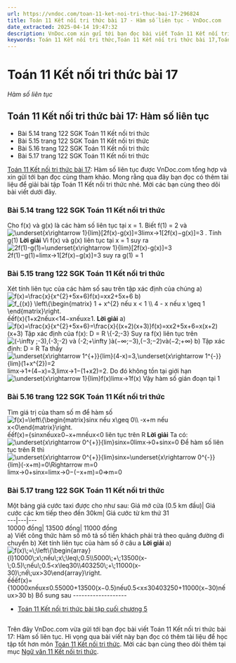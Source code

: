 ```yaml
---
url: https://vndoc.com/toan-11-ket-noi-tri-thuc-bai-17-296824
title: Toán 11 Kết nối tri thức bài 17 - Hàm số liên tục - VnDoc.com
date_extracted: 2025-04-14 19:47:32
description: VnDoc.com xin gửi tới bạn đọc bài viết Toán 11 Kết nối tri thức bài 17: Hàm số liên tục để bạn đọc cùng tham khảo. Mời các bạn cùng tham khảo chi tiết để có thêm tài liệu giải sgk Toán 11 Kết nối tri thức nhé.
keywords: Toán 11 Kết nối tri thức,Toán 11 Kết nối tri thức bài 17,Toán lớp 11 Kết nối tri thức,toán 11 Kết nối tri thức với cuộc sống,bài tập toán 11 Kết nối tri thức với cuộc sống,giải sgk toán 11 kết nối tri thức,giải toán 11 kết nối tri thức,toán 11 kntt,toán 11 kết nối,toán 11,Toán 11 Kết nối tri thức bài 17 Hàm số liên tục,bài 17 Hàm số liên tục,Hàm số liên tục
---
```


# Toán 11 Kết nối tri thức bài 17
 _Hàm số liên tục_
## Toán 11 Kết nối tri thức bài 17: Hàm số liên tục
  * Bài 5.14 trang 122 SGK Toán 11 Kết nối tri thức
  * Bài 5.15 trang 122 SGK Toán 11 Kết nối tri thức
  * Bài 5.16 trang 122 SGK Toán 11 Kết nối tri thức
  * Bài 5.17 trang 122 SGK Toán 11 Kết nối tri thức

[Toán 11 Kết nối tri thức bài 17](<https://vndoc.com/toan-11-ket-noi-tri-thuc-bai-17-296824>): Hàm số liên tục được VnDoc.com tổng hợp và xin gửi tới bạn đọc cùng tham khảo. Mong rằng qua đây bạn đọc có thêm tài liệu để giải bài tập Toán 11 Kết nối tri thức nhé. Mời các bạn cùng theo dõi bài viết dưới đây.
### Bài 5.14 trang 122 SGK Toán 11 Kết nối tri thức
Cho f\(x\) và g\(x\) là các hàm số liên tục tại x = 1. Biết f\(1\) = 2 và ![\\underset{x\\rightarrow 1}{lim}\[2f\(x\)-g\(x\)\]=3](https://i.vdoc.vn/data/image/blank.png)limx→1\[2f\(x\)−g\(x\)\]=3 . Tính g\(1\)
**Lời giải**
Vì f\(x\) và g\(x\) liên tục tại x = 1 suy ra ![2f\(1\)-g\(1\)=\\underset{x\\rightarrow 1}{lim}\[2f\(x\)-g\(x\)\]=3](https://i.vdoc.vn/data/image/blank.png)2f\(1\)−g\(1\)=limx→1\[2f\(x\)−g\(x\)\]=3 suy ra g\(1\) = 1
### Bài 5.15 trang 122 SGK Toán 11 Kết nối tri thức
Xét tính liên tục của các hàm số sau trên tập xác định của chúng
a\) ![f\(x\)=\\frac{x}{x^{2}+5x+6}](https://i.vdoc.vn/data/image/blank.png)f\(x\)=xx2+5x+6
b\) ![f_{\(x\)} \\left\\{\\begin{matrix} 1 + x^{2}  nếu x < 1 \\\\ 4 - x nếu x \\geq 1 \\end{matrix}\\right.](https://i.vdoc.vn/data/image/blank.png)ếếf\(x\)\{1+x2nếux<14−xnếux≥1.
**Lời giải**
a\) ![f\(x\)=\\frac{x}{x^{2}+5x+6}=\\frac{x}{\(x+2\)\(x+3\)}](https://i.vdoc.vn/data/image/blank.png)f\(x\)=xx2+5x+6=x\(x+2\)\(x+3\)
Tập xác định của f\(x\): D = R \\\{-2;-3\}
Suy ra f\(x\) liên tục trên ![\(-\\infty ;-3\),\(-3;-2\) và \(-2;+\\infty \)](https://i.vdoc.vn/data/image/blank.png)à\(−∞;−3\),\(−3;−2\)và\(−2;+∞\)
b\) Tập xác định: D = R
Ta thấy ![\\underset{x\\rightarrow 1^{+}}{lim}\(4-x\)=3,\\underset{x\\rightarrow 1^{-}}{lim}\(1+x^{2}\)=2](https://i.vdoc.vn/data/image/blank.png)limx→1+\(4−x\)=3,limx→1−\(1+x2\)=2. Do đó không tồn tại giới hạn ![\\underset{x\\rightarrow 1}{lim}f\(x\)](https://i.vdoc.vn/data/image/blank.png)limx→1f\(x\)
Vậy hàm số gián đoạn tại 1
### Bài 5.16 trang 122 SGK Toán 11 Kết nối tri thức
Tìm giá trị của tham số m để hàm số ![f\(x\)=\\left\\{\\begin{matrix}sinx nếu x\\geq 0\\\\ -x+m nếu x<0\\end{matrix}\\right.](https://i.vdoc.vn/data/image/blank.png)ếếf\(x\)=\{sinxnếux≥0−x+mnếux<0 liên tục trên R
**Lời giải**
Ta có: ![\\underset{x\\rightarrow 0^{+}}{lim}sinx=0](https://i.vdoc.vn/data/image/blank.png)limx→0+sinx=0
Để hàm số liên tục trên R thì ![\\underset{x\\rightarrow 0^{+}}{lim}sinx=\\underset{x\\rightarrow 0^{-}}{lim}\(-x+m\)=0\\Rightarrow m=0](https://i.vdoc.vn/data/image/blank.png)limx→0+sinx=limx→0−\(−x+m\)=0⇒m=0
### Bài 5.17 trang 122 SGK Toán 11 Kết nối tri thức
Một bảng giá cước taxi được cho như sau:
Giá mở cửa \(0.5 km đầu\)| Giá cước các km tiếp theo đến 30km| Giá cước từ km thứ 31  
---|---|---  
10000 đồng| 13500 đồng| 11000 đồng  
a\) Viết công thức hàm số mô tả số tiền khách phải trả theo quãng đường đi chuyển
b\) Xét tính liên tục của hàm số ở câu a
**Lời giải**
a\) ![f\(x\)\\;=\\;\\left\\{\\begin{array}{l}10000\\;x\\;nếu\\;x\\;\\leq\\;0.5\\\\5000\\;+\\;13500\(x-\\;0.5\)\\;nếu\\;0.5<x\\leq30\\\\403250\\;+\\;11000\(x-30\)\\;nế\\;ux>30\\end{array}\\right.](https://i.vdoc.vn/data/image/blank.png)ếếếf\(x\)=\{10000xnếux≤0.55000+13500\(x−0.5\)nếu0.5<x≤30403250+11000\(x−30\)nếux>30
b\) Bổ sung sau
\-------------------
  * [Toán 11 Kết nối tri thức bài tập cuối chương 5](<https://vndoc.com/toan-11-ket-noi-tri-thuc-bai-tap-cuoi-chuong-5-296828>)

## 
## 
Trên đây VnDoc.com vừa gửi tới bạn đọc bài viết Toán 11 Kết nối tri thức bài 17: Hàm số liên tục. Hi vọng qua bài viết này bạn đọc có thêm tài liệu để học tập tốt hơn môn [Toán 11 Kết nối tri thức](<https://vndoc.com/toan-11-ket-noi-tri-thuc>). Mời các bạn cùng theo dõi thêm tại mục [Ngữ văn 11 Kết nối tri thức](<https://vndoc.com/ngu-van-11-ket-noi-tri-thuc>).
